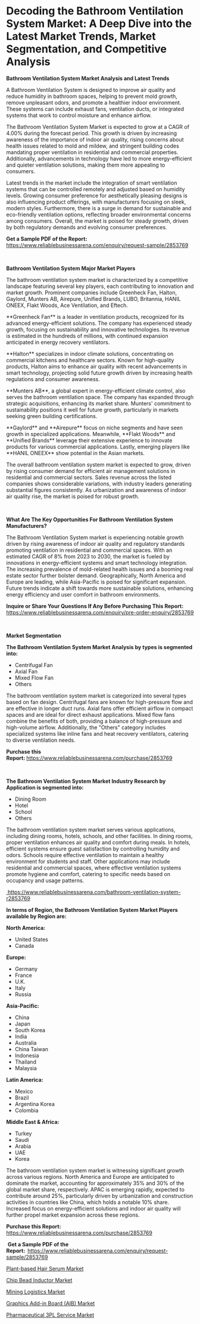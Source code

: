 <p><h1>Decoding the Bathroom Ventilation System Market: A Deep Dive into the Latest Market Trends, Market Segmentation, and Competitive Analysis</h1></p><p><strong>Bathroom Ventilation System Market Analysis and Latest Trends</strong></p>
<p><p>A Bathroom Ventilation System is designed to improve air quality and reduce humidity in bathroom spaces, helping to prevent mold growth, remove unpleasant odors, and promote a healthier indoor environment. These systems can include exhaust fans, ventilation ducts, or integrated systems that work to control moisture and enhance airflow.</p><p>The Bathroom Ventilation System Market is expected to grow at a CAGR of 4.00% during the forecast period. This growth is driven by increasing awareness of the importance of indoor air quality, rising concerns about health issues related to mold and mildew, and stringent building codes mandating proper ventilation in residential and commercial properties. Additionally, advancements in technology have led to more energy-efficient and quieter ventilation solutions, making them more appealing to consumers.</p><p>Latest trends in the market include the integration of smart ventilation systems that can be controlled remotely and adjusted based on humidity levels. Growing consumer preference for aesthetically pleasing designs is also influencing product offerings, with manufacturers focusing on sleek, modern styles. Furthermore, there is a surge in demand for sustainable and eco-friendly ventilation options, reflecting broader environmental concerns among consumers. Overall, the market is poised for steady growth, driven by both regulatory demands and evolving consumer preferences.</p></p>
<p><strong>Get a Sample PDF of the Report:&nbsp;</strong> <a href="https://www.reliablebusinessarena.com/enquiry/request-sample/2853769?utm_campaign=2206&utm_medium=2&utm_source=Github&utm_content=ia&utm_term=12032025&utm_id=bathroom-ventilation-system">https://www.reliablebusinessarena.com/enquiry/request-sample/2853769</a></p>
<p>&nbsp;</p>
<p><strong>Bathroom Ventilation System Major Market Players</strong></p>
<p><p>The bathroom ventilation system market is characterized by a competitive landscape featuring several key players, each contributing to innovation and market growth. Prominent companies include Greenheck Fan, Halton, Gaylord, Munters AB, Airepure, Unified Brands, LUBO, Britannia, HANIL ONEEX, Flakt Woods, Ace Ventilation, and Eftech.</p><p>**Greenheck Fan** is a leader in ventilation products, recognized for its advanced energy-efficient solutions. The company has experienced steady growth, focusing on sustainability and innovative technologies. Its revenue is estimated in the hundreds of millions, with continued expansion anticipated in energy recovery ventilators.</p><p>**Halton** specializes in indoor climate solutions, concentrating on commercial kitchens and healthcare sectors. Known for high-quality products, Halton aims to enhance air quality with recent advancements in smart technology, projecting solid future growth driven by increasing health regulations and consumer awareness.</p><p>**Munters AB**, a global expert in energy-efficient climate control, also serves the bathroom ventilation space. The company has expanded through strategic acquisitions, enhancing its market share. Munters' commitment to sustainability positions it well for future growth, particularly in markets seeking green building certifications.</p><p>**Gaylord** and **Airepure** focus on niche segments and have seen growth in specialized applications. Meanwhile, **Flakt Woods** and **Unified Brands** leverage their extensive experience to innovate products for various commercial applications. Lastly, emerging players like **HANIL ONEEX** show potential in the Asian markets.</p><p>The overall bathroom ventilation system market is expected to grow, driven by rising consumer demand for efficient air management solutions in residential and commercial sectors. Sales revenue across the listed companies shows considerable variations, with industry leaders generating substantial figures consistently. As urbanization and awareness of indoor air quality rise, the market is poised for robust growth.</p></p>
<p>&nbsp;</p>
<p><strong>What Are The Key Opportunities For Bathroom Ventilation System Manufacturers?</strong></p>
<p><p>The Bathroom Ventilation System market is experiencing notable growth driven by rising awareness of indoor air quality and regulatory standards promoting ventilation in residential and commercial spaces. With an estimated CAGR of 8% from 2023 to 2030, the market is fueled by innovations in energy-efficient systems and smart technology integration. The increasing prevalence of mold-related health issues and a booming real estate sector further bolster demand. Geographically, North America and Europe are leading, while Asia-Pacific is poised for significant expansion. Future trends indicate a shift towards more sustainable solutions, enhancing energy efficiency and user comfort in bathroom environments.</p></p>
<p><strong>Inquire or Share Your Questions If Any Before Purchasing This Report:</strong> <a href="https://www.reliablebusinessarena.com/enquiry/pre-order-enquiry/2853769?utm_campaign=2206&utm_medium=2&utm_source=Github&utm_content=ia&utm_term=12032025&utm_id=bathroom-ventilation-system">https://www.reliablebusinessarena.com/enquiry/pre-order-enquiry/2853769</a></p>
<p>&nbsp;</p>
<p><strong>Market Segmentation</strong></p>
<p><strong>The Bathroom Ventilation System Market Analysis by types is segmented into:</strong></p>
<p><ul><li>Centrifugal Fan</li><li>Axial Fan</li><li>Mixed Flow Fan</li><li>Others</li></ul></p>
<p><p>The bathroom ventilation system market is categorized into several types based on fan design. Centrifugal fans are known for high-pressure flow and are effective in longer duct runs. Axial fans offer efficient airflow in compact spaces and are ideal for direct exhaust applications. Mixed flow fans combine the benefits of both, providing a balance of high-pressure and high-volume airflow. Additionally, the "Others" category includes specialized systems like inline fans and heat recovery ventilators, catering to diverse ventilation needs.</p></p>
<p><strong>Purchase this Report:&nbsp;</strong><a href="https://www.reliablebusinessarena.com/purchase/2853769?utm_campaign=2206&utm_medium=2&utm_source=Github&utm_content=ia&utm_term=12032025&utm_id=bathroom-ventilation-system">https://www.reliablebusinessarena.com/purchase/2853769</a></p>
<p>&nbsp;</p>
<p><strong>The Bathroom Ventilation System Market Industry Research by Application is segmented into:</strong></p>
<p><ul><li>Dining Room</li><li>Hotel</li><li>School</li><li>Others</li></ul></p>
<p><p>The bathroom ventilation system market serves various applications, including dining rooms, hotels, schools, and other facilities. In dining rooms, proper ventilation enhances air quality and comfort during meals. In hotels, efficient systems ensure guest satisfaction by controlling humidity and odors. Schools require effective ventilation to maintain a healthy environment for students and staff. Other applications may include residential and commercial spaces, where effective ventilation systems promote hygiene and comfort, catering to specific needs based on occupancy and usage patterns.</p></p>
<p><a href="https://www.reliablebusinessarena.com/bathroom-ventilation-system-r2853769?utm_campaign=2206&utm_medium=2&utm_source=Github&utm_content=ia&utm_term=12032025&utm_id=bathroom-ventilation-system">&nbsp;https://www.reliablebusinessarena.com/bathroom-ventilation-system-r2853769</a></p>
<p><strong>In terms of Region, the Bathroom Ventilation System Market Players available by Region are:</strong></p>
<p>
    <p> <strong> North America: </strong>
        <ul>
            <li>United States</li>
            <li>Canada</li>
        </ul>
        </p> 
    <p> <strong> Europe: </strong>
        <ul>
            <li>Germany</li>
            <li>France</li>
            <li>U.K.</li>
            <li>Italy</li>
            <li>Russia</li>
        </ul>
        </p> 
    <p> <strong> Asia-Pacific: </strong>
        <ul>
            <li>China</li>
            <li>Japan</li>
            <li>South Korea</li>
            <li>India</li>
            <li>Australia</li>
            <li>China Taiwan</li>
            <li>Indonesia</li>
            <li>Thailand</li>
            <li>Malaysia</li>
        </ul>
        </p> 
    <p> <strong> Latin America: </strong>
        <ul>
            <li>Mexico</li>
            <li>Brazil</li>
            <li>Argentina Korea</li>
            <li>Colombia</li>
        </ul>
        </p> 
    <p> <strong> Middle East & Africa: </strong>
        <ul>
            <li>Turkey</li>
            <li>Saudi</li>
            <li>Arabia</li>
            <li>UAE</li>
            <li>Korea</li>
        </ul>
    </p>
    </p>
<p><p>The bathroom ventilation system market is witnessing significant growth across various regions. North America and Europe are anticipated to dominate the market, accounting for approximately 35% and 30% of the global market share, respectively. APAC is emerging rapidly, expected to contribute around 25%, particularly driven by urbanization and construction activities in countries like China, which holds a notable 10% share. Increased focus on energy-efficient solutions and indoor air quality will further propel market expansion across these regions.</p></p>
<p><strong>Purchase this Report: </strong><a href="https://www.reliablebusinessarena.com/purchase/2853769?utm_campaign=2206&utm_medium=2&utm_source=Github&utm_content=ia&utm_term=12032025&utm_id=bathroom-ventilation-system">https://www.reliablebusinessarena.com/purchase/2853769</a></p>
<p>&nbsp;<strong>Get a Sample PDF of the Report:&nbsp;&nbsp;</strong><a href="https://www.reliablebusinessarena.com/enquiry/request-sample/2853769?utm_campaign=2206&utm_medium=2&utm_source=Github&utm_content=ia&utm_term=12032025&utm_id=bathroom-ventilation-system">https://www.reliablebusinessarena.com/enquiry/request-sample/2853769</a></p>
<p><strong></strong></p>
<p><p><a href="https://github.com/melkebps5/Market-Research-Report-List-1/blob/main/plant-based-hair-serum-market.md?utm_campaign=2206&utm_medium=2&utm_source=Github&utm_content=ia&utm_term=12032025&utm_id=bathroom-ventilation-system">Plant-based Hair Serum Market</a></p><p><a href="https://github.com/mateyappiazo/Market-Research-Report-List-1/blob/main/chip-bead-inductor-market.md?utm_campaign=2206&utm_medium=2&utm_source=Github&utm_content=ia&utm_term=12032025&utm_id=bathroom-ventilation-system">Chip Bead Inductor Market</a></p><p><a href="https://github.com/nontoengolo/Market-Research-Report-List-1/blob/main/mining-logistics-market.md?utm_campaign=2206&utm_medium=2&utm_source=Github&utm_content=ia&utm_term=12032025&utm_id=bathroom-ventilation-system">Mining Logistics Market</a></p><p><a href="https://github.com/signallaikun/Market-Research-Report-List-1/blob/main/graphics-add-in-board-aib-market.md?utm_campaign=2206&utm_medium=2&utm_source=Github&utm_content=ia&utm_term=12032025&utm_id=bathroom-ventilation-system">Graphics Add-in Board (AIB) Market</a></p><p><a href="https://github.com/shefikagbons/Market-Research-Report-List-1/blob/main/pharmaceutical-3pl-service-market.md?utm_campaign=2206&utm_medium=2&utm_source=Github&utm_content=ia&utm_term=12032025&utm_id=bathroom-ventilation-system">Pharmaceutical 3PL Service Market</a></p></p>
